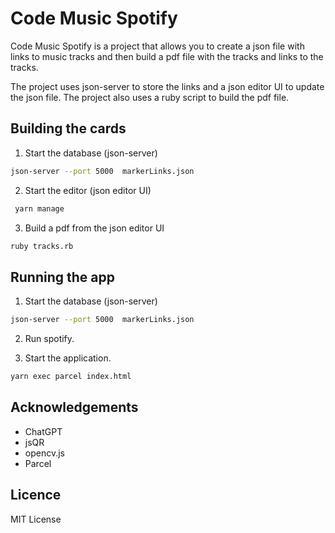 # Code Music Spotify

Code Music Spotify is a project that allows you to create a json file with links to music tracks and then build a pdf file with the tracks and links to the tracks.

The project uses json-server to store the links and a json editor UI to update the json file. The project also uses a ruby script to build the pdf file.

## Building the cards

1. Start the database (json-server) 
```bash 
json-server --port 5000  markerLinks.json
```

2. Start the editor (json editor UI)
```bash
 yarn manage
```

3. Build a pdf from the json editor UI
```bash
ruby tracks.rb
```

## Running the app 

1. Start the database (json-server) 
```bash 
json-server --port 5000  markerLinks.json
```

2. Run spotify. 

3. Start the application. 
```bash
yarn exec parcel index.html
```


## Acknowledgements

* ChatGPT
* jsQR
* opencv.js
* Parcel

## Licence
MIT License
